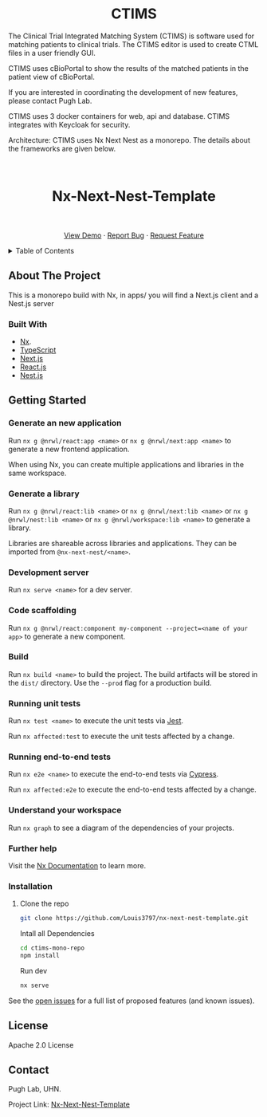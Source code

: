 <div id="top"></div>
  <h1 align="center">CTIMS</h1>

The Clinical Trial Integrated Matching System (CTIMS) is software used for matching patients to clinical trials. The CTIMS editor is used to create CTML files in a user friendly GUI. 

CTIMS uses cBioPortal to show the results of the matched patients in the patient view of cBioPortal.

If you are interested in coordinating the development of new features, please contact Pugh Lab.

CTIMS uses 3 docker containers for web, api and database. CTIMS integrates with Keycloak for security.

Architecture:
CTIMS uses Nx Next Nest as a monorepo. The details about the frameworks are given below.

<!-- PROJECT LOGO -->
<br />
<div align="center">


  <h1 align="center">Nx-Next-Nest-Template</h1>
 
  <p align="center">
    <br />
    <br />
    <a href="https://github.com/Louis3797/nx-next-nest-template/">View Demo</a>
    ·
    <a href="https://github.com/Louis3797/nx-next-nest-template/issues">Report Bug</a>
    ·
    <a href="https://github.com/Louis3797/nx-next-nest-template/issues">Request Feature</a>
  </p>
</div>



<!-- TABLE OF CONTENTS -->
<details>
  <summary>Table of Contents</summary>
  <ol>
    <li>
      <a href="#about-the-project">About The Project</a>
      <ul>
        <li><a href="#built-with">Built With</a></li>
      </ul>
    </li>
    <li>
      <a href="#getting-started">Getting Started</a>
      <ul>
        <li><a href="#installation">Installation</a></li>
      </ul>
    </li>
    <li><a href="#roadmap">Roadmap</a></li>
    <li><a href="#license">License</a></li>
    <li><a href="#contact">Contact</a></li>
  </ol>
</details>



<!-- ABOUT THE PROJECT -->
## About The Project

This is a monorepo build with Nx, in apps/ you will find a Next.js client and a Nest.js server

### Built With

* [Nx](https://nx.dev).
* [TypeScript](https://www.typescriptlang.org/)
* [Next.js](https://nextjs.org/)
* [React.js](https://reactjs.org/)
* [Nest.js](https://nestjs.com/)




<!-- GETTING STARTED -->
## Getting Started

### Generate an new application

Run `nx g @nrwl/react:app <name>` or `nx g @nrwl/next:app <name>` to generate a new frontend application.

When using Nx, you can create multiple applications and libraries in the same workspace.

### Generate a library

Run `nx g @nrwl/react:lib <name>` or `nx g @nrwl/next:lib <name>` or `nx g @nrwl/nest:lib <name>` or `nx g @nrwl/workspace:lib <name>` to generate a library.

Libraries are shareable across libraries and applications. They can be imported from `@nx-next-nest/<name>`.

### Development server

Run `nx serve <name>` for a dev server. 

### Code scaffolding

Run `nx g @nrwl/react:component my-component --project=<name of your app>` to generate a new component.

### Build

Run `nx build <name>` to build the project. The build artifacts will be stored in the `dist/` directory. Use the `--prod` flag for a production build.

### Running unit tests

Run `nx test <name>` to execute the unit tests via [Jest](https://jestjs.io).

Run `nx affected:test` to execute the unit tests affected by a change.

### Running end-to-end tests

Run `nx e2e <name>` to execute the end-to-end tests via [Cypress](https://www.cypress.io).

Run `nx affected:e2e` to execute the end-to-end tests affected by a change.

### Understand your workspace

Run `nx graph` to see a diagram of the dependencies of your projects.

### Further help

Visit the [Nx Documentation](https://nx.dev) to learn more.


### Installation

1. Clone the repo
   ```sh
   git clone https://github.com/Louis3797/nx-next-nest-template.git
   ```
   
   Intall all Dependencies
      ```sh
   cd ctims-mono-repo
   npm install
   ```
   Run dev
      ```sh
   nx serve
   ```
   




<!-- USAGE EXAMPLES -->





<!-- ROADMAP 
## Roadmap-->



See the [open issues](https://github.com/Louis3797/nx-next-nest-template/issues) for a full list of proposed features (and known issues).



<!-- LICENSE -->
## License
Apache 2.0 License




<!-- CONTACT -->
## Contact
Pugh Lab, UHN.

Project Link: [Nx-Next-Nest-Template](https://github.com/Louis3797/nx-next-nest-template)




<!-- MARKDOWN LINKS & IMAGES -->
<!-- https://www.markdownguide.org/basic-syntax/#reference-style-links -->

<!-- [product-screenshot]: --> 
